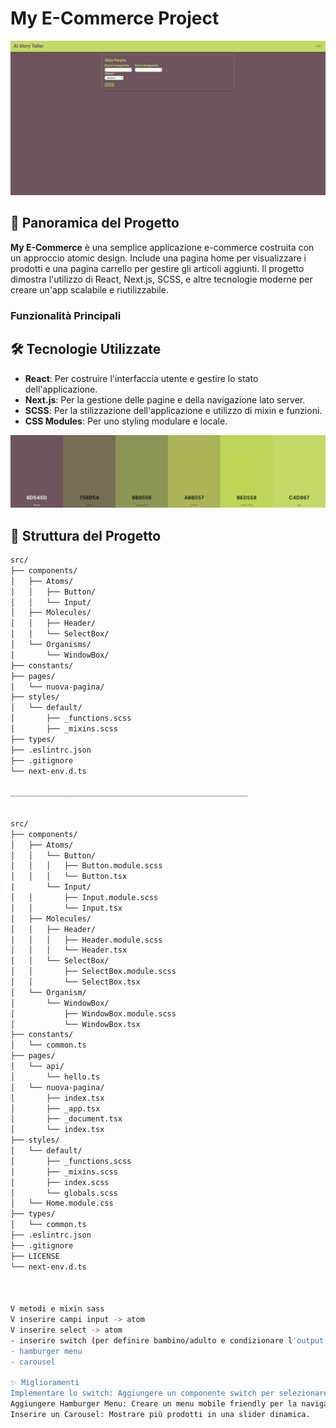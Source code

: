 # My E-Commerce Project

![Screenshot](./Screenshot.png)

## 🚀 Panoramica del Progetto

**My E-Commerce** è una semplice applicazione e-commerce costruita con un approccio atomic design. Include una pagina home per visualizzare i prodotti e una pagina carrello per gestire gli articoli aggiunti. Il progetto dimostra l'utilizzo di React, Next.js, SCSS, e altre tecnologie moderne per creare un'app scalabile e riutilizzabile.

### Funzionalità Principali

<!--
- **Pagina Home**: Visualizza i prodotti scaricati da un server. Permette di aggiungere prodotti al carrello.
- **Pagina Carrello**: Mostra i prodotti aggiunti al carrello, con possibilità di rimuovere articoli e aggiornare la visualizzazione.
- **Persistenza dei Dati**: Utilizza `localStorage` per memorizzare e recuperare i dati del carrello tra le pagine.
- **Navigazione**: Utilizza Next.js per gestire le pagine e la navigazione. -->

## 🛠️ Tecnologie Utilizzate

- **React**: Per costruire l'interfaccia utente e gestire lo stato dell'applicazione.
- **Next.js**: Per la gestione delle pagine e della navigazione lato server.
- **SCSS**: Per la stilizzazione dell'applicazione e utilizzo di mixin e funzioni.
- **CSS Modules**: Per uno styling modulare e locale.

![Create-Palette](./Create-Palette.png)

## 📂 Struttura del Progetto

```bash
src/
├── components/
│   ├── Atoms/
│   │   ├── Button/
│   │   └── Input/
│   ├── Molecules/
│   │   ├── Header/
│   │   └── SelectBox/
│   └── Organisms/
│       └── WindowBox/
├── constants/
├── pages/
│   └── nuova-pagina/
├── styles/
│   └── default/
│       ├── _functions.scss
│       ├── _mixins.scss
├── types/
├── .eslintrc.json
├── .gitignore
└── next-env.d.ts

_____________________________________________________


src/
├── components/
│   ├── Atoms/
│   │   └── Button/
│   │   │   ├── Button.module.scss
│   │   │   └── Button.tsx
|       └── Input/
│   │       ├── Input.module.scss
│   │       └── Input.tsx
│   ├── Molecules/
│   │   ├── Header/
│   │   │   ├── Header.module.scss
│   │   │   └── Header.tsx
│   │   └── SelectBox/
│   │       ├── SelectBox.module.scss
│   │       └── SelectBox.tsx
│   └── Organism/
│       └── WindowBox/
│           ├── WindowBox.module.scss
│           └── WindowBox.tsx
├── constants/
│   └── common.ts
├── pages/
│   └── api/
│       └── hello.ts
│   └── nuova-pagina/
│       ├── index.tsx
│       ├── _app.tsx
│       ├── _document.tsx
│       └── index.tsx
├── styles/
│   └── default/
│       ├── _functions.scss
│       ├── _mixins.scss
│       ├── index.scss
│       └── globals.scss
│   └── Home.module.css
├── types/
│   └── common.ts
├── .eslintrc.json
├── .gitignore
├── LICENSE
└── next-env.d.ts



V metodi e mixin sass
V inserire campi input -> atom
V inserire select -> atom
- inserire switch (per definire bambino/adulto e condizionare l'output) -> atom
- hamburger menu
- carousel

✨ Miglioramenti 
Implementare lo switch: Aggiungere un componente switch per selezionare tra bambino/adulto e condizionare l'output.
Aggiungere Hamburger Menu: Creare un menu mobile friendly per la navigazione.
Inserire un Carousel: Mostrare più prodotti in una slider dinamica.

